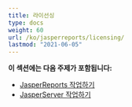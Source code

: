 ```yaml
---
title: 라이선싱
type: docs
weight: 60
url: /ko/jasperreports/licensing/
lastmod: "2021-06-05"
---
```


**이 섹션에는 다음 주제가 포함됩니다:**

- [JasperReports 작업하기](/pdf/ko/jasperreports/working-with-jasperreports/)
- [JasperServer 작업하기](/pdf/ko/jasperreports/working-with-jasperserver/)